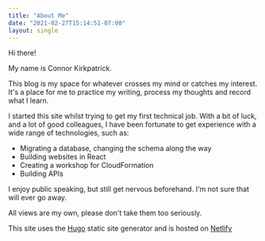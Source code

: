 ```yaml
---
title: "About Me"
date: "2021-02-27T15:14:51-07:00"
layout: single
---
```


Hi there!

My name is Connor Kirkpatrick.

This blog is my space for whatever crosses my mind or catches my interest. It's a place for me to practice my writing,
process my thoughts and record what I learn.

I started this site whilst trying to get my first technical job. With a bit of luck, and a lot of good colleagues, I have been fortunate to get experience with a wide range of technologies, such as:

- Migrating a database, changing the schema along the way
- Building websites in React
- Creating a workshop for CloudFormation
- Building APIs

I enjoy public speaking, but still get nervous beforehand. I'm not sure that will ever go away.

All views are my own, please don't take them too seriously.

This site uses the [Hugo](https://gohugo.io/) static site generator and is hosted on [Netlify](https://www.netlify.com/)
